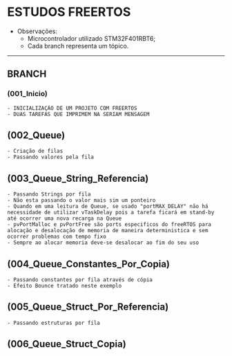 # ESTUDOS FREERTOS 
- Observações:
    - Microcontrolador utilizado  STM32F401RBT6;
    - Cada branch representa um tópico.
___

## BRANCH

### (001_Inicio)
    - INICIALIZAÇÃO DE UM PROJETO COM FREERTOS 
    - DUAS TAREFAS QUE IMPRIMEM NA SERIAM MENSAGEM 

## (002_Queue)
    - Criação de filas
    - Passando valores pela fila

## (003_Queue_String_Referencia)
    - Passando Strings por fila 
    - Não esta passando o valor mais sim um ponteiro 
    - Quando em uma leitura de Queue, se usado "portMAX_DELAY" não há necessidade de utilizar vTaskDelay pois a tarefa ficará em stand-by até ocorrer uma nova recarga na Queue
    - pvPortMalloc e pvPortFree são ports especificos do freeRTOS para alocação e desalocação de memoria de maneira deterministica e sem ocorrer problemas com tempo fixo
    - Sempre ao alocar memoria deve-se desalocar ao fim do seu uso 

## (004_Queue_Constantes_Por_Copia)
    - Passando constantes por fila através de cópia 
    - Efeito Bounce tratado neste exemplo

## (005_Queue_Struct_Por_Referencia)
    - Passando estruturas por fila 

## (006_Queue_Struct_Copia)

